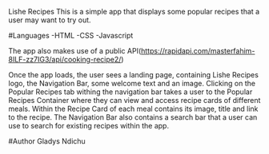 Lishe Recipes
This is a simple app that displays some popular recipes that a user may want to try out.

#Languages
-HTML
-CSS
-Javascript

The app also makes use of a public API(https://rapidapi.com/masterfahim-8ILF-zz7IG3/api/cooking-recipe2/)

Once the app loads, the user sees a landing page, containing Lishe Recipes logo, the Navigation Bar, some welcome text and an image.
Clicking on the Popular Recipes tab withing the navigation bar takes a user to the Popular Recipes Container where they can view and
access recipe cards of different meals.
Within the Recipe Card of each meal contains its image, title and link to the recipe.
The Navigation Bar also contains a search bar that a user can use to search for existing recipes within the app.

#Author
Gladys Ndichu
